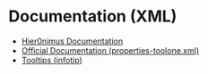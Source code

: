 # Documentation (XML)

- [Hier0nimus Documentation](././hier0nimus-tutorials/00-documentation/readme.md)
- [Official Documentation (properties-toolone.xml)](./ExecutingScripts.md)
- [Tooltips (infotip)](./ReadAfterWrite.md)
